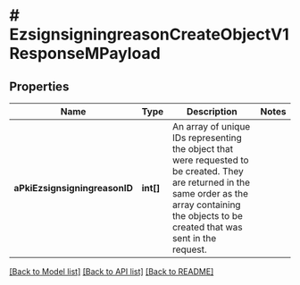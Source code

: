 # # EzsignsigningreasonCreateObjectV1ResponseMPayload

## Properties

Name | Type | Description | Notes
------------ | ------------- | ------------- | -------------
**aPkiEzsignsigningreasonID** | **int[]** | An array of unique IDs representing the object that were requested to be created.  They are returned in the same order as the array containing the objects to be created that was sent in the request. |

[[Back to Model list]](../../README.md#models) [[Back to API list]](../../README.md#endpoints) [[Back to README]](../../README.md)
